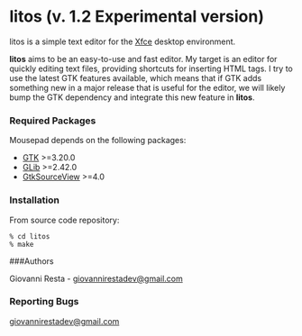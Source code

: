 # litos (v. 1.2 Experimental version)

litos is a simple text editor for the [Xfce](https://www.xfce.org) desktop environment.

**litos** aims to be an easy-to-use and fast editor. My target is an
editor for quickly editing text files, providing shortcuts for inserting HTML tags. I try to use the latest
GTK features available, which means that if GTK adds something new in a major
release that is useful for the editor, we will likely bump the GTK dependency
and integrate this new feature in **litos**.

### Required Packages 

Mousepad depends on the following packages:

* [GTK](https://www.gtk.org) >=3.20.0
* [GLib](https://wiki.gnome.org/Projects/GLib) >=2.42.0
* [GtkSourceView](https://wiki.gnome.org/Projects/GtkSourceView) >=4.0

### Installation

From source code repository: 

    % cd litos
    % make

###Authors

Giovanni Resta - giovannirestadev@gmail.com

### Reporting Bugs

giovannirestadev@gmail.com
